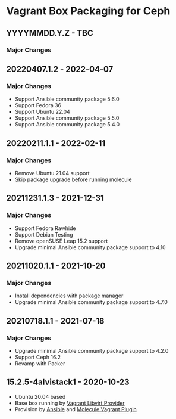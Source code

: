 # Vagrant Box Packaging for Ceph

## YYYYMMDD.Y.Z - TBC

### Major Changes

## 20220407.1.2 - 2022-04-07

### Major Changes

  - Support Ansible community package 5.6.0
  - Support Fedora 36
  - Support Ubuntu 22.04
  - Support Ansible community package 5.5.0
  - Support Ansible community package 5.4.0

## 20220211.1.1 - 2022-02-11

### Major Changes

  - Remove Ubuntu 21.04 support
  - Skip package upgrade before running molecule

## 20211231.1.3 - 2021-12-31

### Major Changes

  - Support Fedora Rawhide
  - Support Debian Testing
  - Remove openSUSE Leap 15.2 support
  - Upgrade minimal Ansible community package support to 4.10

## 20211020.1.1 - 2021-10-20

### Major Changes

  - Install dependencies with package manager
  - Upgrade minimal Ansible community package support to 4.7.0

## 20210718.1.1 - 2021-07-18

### Major Changes

  - Upgrade minimal Ansible community package support to 4.2.0
  - Support Ceph 16.2
  - Revamp with Packer

## 15.2.5-4alvistack1 - 2020-10-23

  - Ubuntu 20.04 based
  - Base box running by [Vagrant Libvirt Provider](https://github.com/vagrant-libvirt/vagrant-libvirt)
  - Provision by [Ansible](https://www.ansible.com/) and [Molecule Vagrant Plugin](https://github.com/ansible-community/molecule-vagrant)
